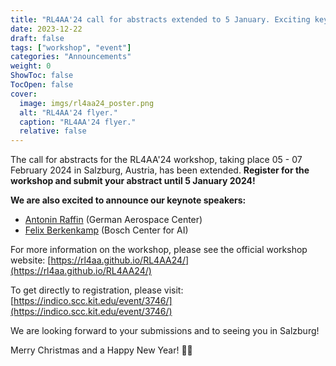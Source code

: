 ```yaml
---
title: "RL4AA'24 call for abstracts extended to 5 January. Exciting keynote speakers announced. Register now!"
date: 2023-12-22
draft: false
tags: ["workshop", "event"]
categories: "Announcements"
weight: 0
ShowToc: false
TocOpen: false
cover:
  image: imgs/rl4aa24_poster.png
  alt: "RL4AA'24 flyer."
  caption: "RL4AA'24 flyer."
  relative: false
---
```


The call for abstracts for the RL4AA'24 workshop, taking place 05 - 07 February 2024 in Salzburg, Austria, has been extended. **Register for the workshop and submit your abstract until 5 January 2024!**

**We are also excited to announce our keynote speakers:**

- [Antonin Raffin](https://araffin.github.io/) (German Aerospace Center)
- [Felix Berkenkamp](https://berkenkamp.me/) (Bosch Center for AI)

For more information on the workshop, please see the official workshop website: [https://rl4aa.github.io/RL4AA24/](https://rl4aa.github.io/RL4AA24/)

To get directly to registration, please visit: [https://indico.scc.kit.edu/event/3746/](https://indico.scc.kit.edu/event/3746/)

We are looking forward to your submissions and to seeing you in Salzburg!

Merry Christmas and a Happy New Year! 🎄🎆
